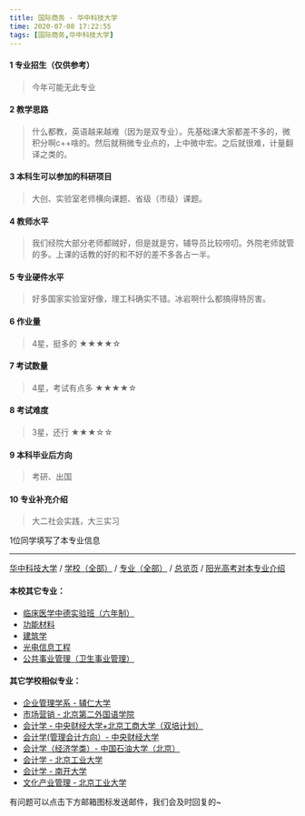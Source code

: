 ```yaml
---
title: 国际商务 - 华中科技大学
time: 2020-07-08 17:22:55
tags: [国际商务,华中科技大学]
---
```

#### 1 专业招生（仅供参考）  
> 今年可能无此专业


#### 2 教学思路
> 什么都教，英语越来越难（因为是双专业）。先基础课大家都差不多的，微积分啊c++啥的。然后就稍微专业点的，上中微中宏。之后就很难，计量翻译之类的。


#### 3 本科生可以参加的科研项目
>  大创、实验室老师横向课题、省级（市级）课题。

#### 4 教师水平
> 我们经院大部分老师都贼好，但是就是穷，辅导员比较唠叨。外院老师就管的多。上课的话教的好的和不好的差不多各占一半。


#### 5 专业硬件水平
> 好多国家实验室好像，理工科确实不错。冰岩啊什么都搞得特厉害。


#### 6 作业量
>4星，挺多的
★★★★☆

#### 7 考试数量
>4星，考试有点多
★★★★☆



#### 8 考试难度
> 3星，还行
★★★☆☆



#### 9 本科毕业后方向
> 考研、出国

#### 10 专业补充介绍
> 大二社会实践，大三实习

1位同学填写了本专业信息
***
[华中科技大学](https://univgo.github.io/2020/07/08/华中科技大学) / [学校（全部）](https://univgo.github.io/2020/07/09/学校汇总页) / [专业（全部）](https://univgo.github.io/2020/07/09/专业汇总页) / [总览页](https://univgo.github.io/2020/07/09/总览) / [阳光高考对本专业介绍](http://gaokao.chsi.com.cn/sch/zyk/view.do?schId=73395973&specId=73385316)
#### 本校其它专业：
- [临床医学中德实验班（六年制）](https://univgo.github.io/2020/07/08/临床医学中德实验班（六年制）-%20华中科技大学) 
- [功能材料](https://univgo.github.io/2020/07/08/功能材料%20-%20华中科技大学)
- [建筑学](https://univgo.github.io/2020/07/08/建筑学%20-%20华中科技大学)
- [光电信息工程](https://univgo.github.io/2020/07/08/光电信息工程%20-%20华中科技大学)
- [公共事业管理（卫生事业管理）](https://univgo.github.io/2020/07/08/公共事业管理（卫生事业管理）-%20华中科技大学)

#### 其它学校相似专业：
- [企业管理学系 - 辅仁大学](https://univgo.github.io/2020/07/08/企业管理学系%20-%20辅仁大学)
- [市场营销 - 北京第二外国语学院](https://univgo.github.io/2020/07/08/市场营销%20-%20北京第二外国语学院)
- [会计学 - 中央财经大学+北京工商大学（双培计划）](https://univgo.github.io/2020/07/08/会计学%20-%20中央财经大学+北京工商大学（双培计划）)
- [会计学(管理会计方向）- 中央财经大学](https://univgo.github.io/2020/07/08/会计学(管理会计方向)%20-%20中央财经大学)
- [会计学（经济学类）- 中国石油大学（北京）](https://univgo.github.io/2020/07/08/会计学（经济学类）-%20%20中国石油大学（北京）)
- [会计学 - 北京工业大学](https://univgo.github.io/2020/07/08/会计%20-%20北京工业大学)
- [会计学 - 南开大学](https://univgo.github.io/2020/07/08/会计学%20-%20南开大学)
- [文化产业管理 - 北京工业大学](https://univgo.github.io/2020/07/08/文化产业管理%20-%20北京工业大学)

有问题可以点击下方邮箱图标发送邮件，我们会及时回复的~